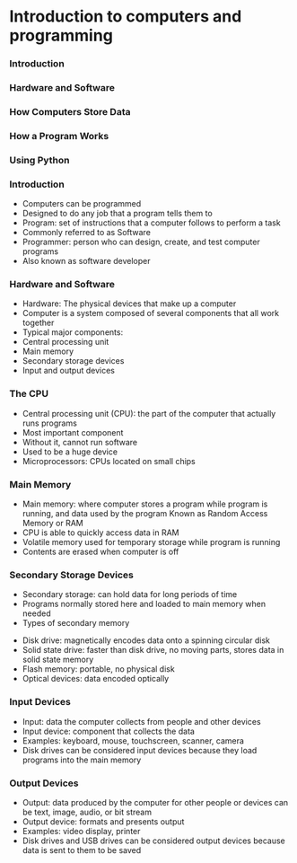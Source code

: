 # Introduction to computers and programming

### Introduction
### Hardware and Software
### How Computers Store Data
### How a Program Works
### Using Python


### Introduction
* Computers can be programmed
 * Designed to do any job that a program tells them to
* Program: set of instructions that a computer follows to perform a task
 * Commonly referred to as Software
* Programmer: person who can design, create, and test computer programs
* Also known as software developer


### Hardware and Software
* Hardware: The physical devices that make up a computer
* Computer is a system composed of several components that all work together
* Typical major components:
* Central processing unit
* Main memory
* Secondary storage devices
* Input and output devices


### The CPU
* Central processing unit (CPU): the part of the computer that actually runs programs
* Most important component
* Without it, cannot run software
* Used to be a huge device
* Microprocessors: CPUs located on small chips

### Main Memory
* Main memory: where computer stores a program while program is running, and data used by the program Known as Random Access Memory or RAM
* CPU is able to quickly access data in RAM
* Volatile memory used for temporary storage while program is running
* Contents are erased when computer is off


### Secondary Storage Devices
* Secondary storage: can hold data for long periods of time
* Programs normally stored here and loaded to main memory when needed
* Types of secondary memory
 - Disk drive: magnetically encodes data onto a spinning circular disk
 - Solid state drive: faster than disk drive, no moving parts, stores data in solid state memory
 - Flash memory: portable, no physical disk
 - Optical devices: data encoded optically

### Input Devices
* Input: data the computer collects from people and other devices
* Input device: component that collects the data
* Examples: keyboard, mouse, touchscreen, scanner, camera
* Disk drives can be considered input devices because they load programs into the main memory


### Output Devices
* Output: data produced by the computer for other people or devices can be text, image, audio, or bit stream
* Output device: formats and presents output
* Examples: video display, printer
* Disk drives and USB drives can be considered output devices because data is sent to them to be saved
